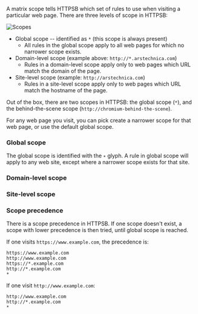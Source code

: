 A matrix scope tells HTTPSB which set of rules to use when visiting a particular web page. There are three levels of scope in HTTPSB:

![Scopes](https://raw2.github.com/gorhill/httpswitchboard/b80b342b153c0921feef9f9d0b700942bed80aff/doc/img/about-scopes-1.png)

- Global scope -- identified as `*` (this scope is always present)
    * All rules in the global scope apply to all web pages for which no narrower scope exists.
- Domain-level scope (example above: `http://*.arstechnica.com`)
    * Rules in a domain-level scope apply only to web pages which URL match the domain of the page.
- Site-level scope (example: `http://arstechnica.com`)
    * Rules in a site-level scope apply only to web pages which URL match the hostname of the page.

Out of the box, there are two scopes in HTTPSB: the global scope (`*`), and the behind-the-scene scope (`http://chromium-behind-the-scene`).

For any web page you visit, you can pick create a narrower scope for that web page, or use the default global scope.

### Global scope

The global scope is identified with the `∗` glyph. A rule in global scope will apply to any web site, except where a narrower scope exists for that site.

### Domain-level scope

### Site-level scope

### Scope precedence

There is a scope precedence in HTTPSB. If one scope doesn't exist, a scope with lower precedence is then tried, until global scope is reached.

If one visits `https://www.example.com`, the precedence is:

    https://www.example.com
    http://www.example.com
    https://*.example.com
    http://*.example.com
    *

If one visit `http://www.example.com`:

    http://www.example.com
    http://*.example.com
    *
